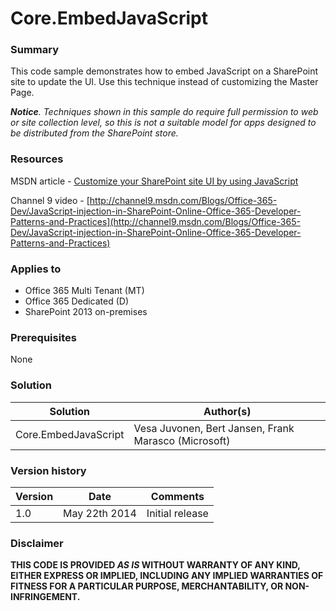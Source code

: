 # Core.EmbedJavaScript #

### Summary ###
This code sample demonstrates how to embed JavaScript on a SharePoint site to update the UI. Use this technique instead of customizing the Master Page.

***Notice**. Techniques shown in this sample do require full permission to web or site collection level, so this is not a suitable model for apps designed to be distributed from the SharePoint store.*

### Resources ###

MSDN article - [Customize your SharePoint site UI by using JavaScript](https://msdn.microsoft.com/en-us/pnp_articles/customize-your-sharepoint-site-ui-by-using-javascript)

Channel 9 video - [http://channel9.msdn.com/Blogs/Office-365-Dev/JavaScript-injection-in-SharePoint-Online-Office-365-Developer-Patterns-and-Practices](http://channel9.msdn.com/Blogs/Office-365-Dev/JavaScript-injection-in-SharePoint-Online-Office-365-Developer-Patterns-and-Practices)

### Applies to ###
-  Office 365 Multi Tenant (MT)
-  Office 365 Dedicated (D)
-  SharePoint 2013 on-premises

### Prerequisites ###
None

### Solution ###
Solution | Author(s)
---------|----------
Core.EmbedJavaScript | Vesa Juvonen, Bert Jansen, Frank Marasco (Microsoft)

### Version history ###
Version  | Date | Comments
---------| -----| --------
1.0  | May 22th 2014 | Initial release

### Disclaimer ###
**THIS CODE IS PROVIDED *AS IS* WITHOUT WARRANTY OF ANY KIND, EITHER EXPRESS OR IMPLIED, INCLUDING ANY IMPLIED WARRANTIES OF FITNESS FOR A PARTICULAR PURPOSE, MERCHANTABILITY, OR NON-INFRINGEMENT.**

    

